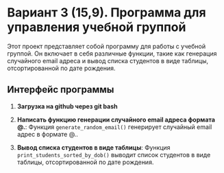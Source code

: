 # Вариант 3 (15,9). Программа для управления учебной группой

Этот проект представляет собой программу для работы с учебной группой. Он включает в себя различные функции, такие как генерация случайного email адреса и вывод списка студентов в виде таблицы, отсортированной по дате рождения.

## Интерфейс программы

1. **Загрузка на github через git bash**

2. **Написать функцию генерации случайного email адреса формата <name>@<domen>.<local>**: 
   Функция `generate_random_email()` генерирует случайный email адрес в формате <name>@<domain>.<local>.

3. **Вывод списка студентов в виде таблицы**:
   Функция `print_students_sorted_by_dob()` выводит список студентов в виде таблицы, отсортированной по дате рождения.

